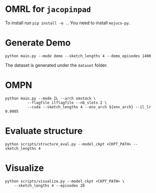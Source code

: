 # OMRL for `jacopinpad`
To install run `pip install -e .`. You need to install `mojuco-py`.
# Generate Demo
```
python main.py --mode demo --sketch_lengths 4 --demo_episodes 1400
```
The dataset is generated under the `dataset` folder.
# OMPN
```
python main.py --mode IL --arch omstack \
  		  --flagfile ilflagfile --nb_slots 2 \
  		  --cuda --sketch_lengths 4 --env_arch ${env_arch} --il_lr 0.0005
```

# Evaluate structure
```
python scripts/structure_eval.py --model_ckpt <CKPT_PATH> --sketch_lengths 4
```

# Visualize
```
python scripts/visualize.py --model_ckpt <CKPT_PATH> \
    --sketch_lengths 4 --episodes 20  
```
